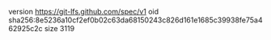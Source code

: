 version https://git-lfs.github.com/spec/v1
oid sha256:8e5236a10cf2ef0b02c63da68150243c826d161e1685c39938fe75a462925c2c
size 3119
